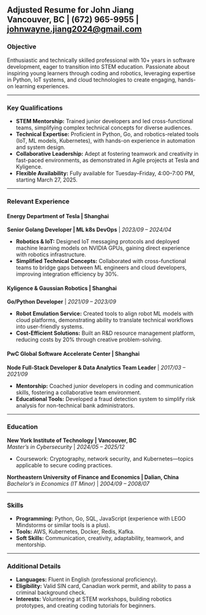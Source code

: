 **Adjusted Resume for John Jiang**  
**Vancouver, BC | (672) 965-9955 | johnwayne.jiang2024@gmail.com**  
---

### **Objective**  
Enthusiastic and technically skilled professional with 10+ years in software development, eager to transition into STEM education. Passionate about inspiring young learners through coding and robotics, leveraging expertise in Python, IoT systems, and cloud technologies to create engaging, hands-on learning experiences.  

---

### **Key Qualifications**  
- **STEM Mentorship:** Trained junior developers and led cross-functional teams, simplifying complex technical concepts for diverse audiences.  
- **Technical Expertise:** Proficient in Python, Go, and robotics-related tools (IoT, ML models, Kubernetes), with hands-on experience in automation and system design.  
- **Collaborative Leadership:** Adept at fostering teamwork and creativity in fast-paced environments, as demonstrated in Agile projects at Tesla and Kyligence.  
- **Flexible Availability:** Fully available for Tuesday–Friday, 4:00–7:00 PM, starting March 27, 2025.  

---

### **Relevant Experience**  

#### **Energy Department of Tesla | Shanghai**  
**Senior Golang Developer | ML k8s DevOps** | *2023/09 – 2024/04*  
- **Robotics & IoT:** Designed IoT messaging protocols and deployed machine learning models on NVIDIA GPUs, gaining direct experience with robotics infrastructure.  
- **Simplified Technical Concepts:** Collaborated with cross-functional teams to bridge gaps between ML engineers and cloud developers, improving integration efficiency by 30%.  

#### **Kyligence & Gaussian Robotics | Shanghai**  
**Go/Python Developer** | *2021/09 – 2023/09*  
- **Robot Emulation Service:** Created tools to align robot ML models with cloud platforms, demonstrating ability to translate technical workflows into user-friendly systems.  
- **Cost-Efficient Solutions:** Built an R&D resource management platform, reducing costs by 20% through creative problem-solving.  

#### **PwC Global Software Accelerate Center | Shanghai**  
**Node Full-Stack Developer & Data Analytics Team Leader** | *2017/03 – 2021/09*  
- **Mentorship:** Coached junior developers in coding and communication skills, fostering a collaborative team environment.  
- **Educational Tools:** Developed a fraud detection system to simplify risk analysis for non-technical bank administrators.  

---

### **Education**  
**New York Institute of Technology | Vancouver, BC**  
*Master’s in Cybersecurity* | *2024/05 – 2025/12*  
- Coursework: Cryptography, network security, and Kubernetes—topics applicable to secure coding practices.  

**Northeastern University of Finance and Economics | Dalian, China**  
*Bachelor’s in Economics (IT Minor)* | *2004/09 – 2008/07*  

---

### **Skills**  
- **Programming:** Python, Go, SQL, JavaScript (experience with LEGO Mindstorms or similar tools is a plus).  
- **Tools:** AWS, Kubernetes, Docker, Redis, Kafka.  
- **Soft Skills:** Communication, creativity, adaptability, teamwork, and mentorship.  

---

### **Additional Details**  
- **Languages:** Fluent in English (professional proficiency).  
- **Eligibility:** Valid SIN card, Canadian work permit, and ability to pass a criminal background check.  
- **Interests:** Volunteering at STEM workshops, building robotics prototypes, and creating coding tutorials for beginners.  
